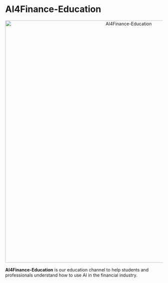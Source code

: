 # AI4Finance-Education

<div align="center">
<img width="774" alt="AI4Finance-Education" src="https://user-images.githubusercontent.com/31713746/198043096-fdebf31d-7c07-43fb-99e3-192cc0293703.png">
</div>



**AI4Finance-Education** is our education channel to help students and professionals understand how to use AI in the financial industry. 

